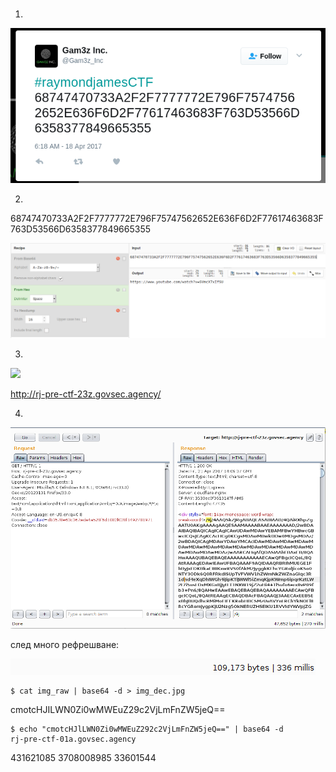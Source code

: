 # 

1. 
 
![](2017-04-21-16-07-03.png)

2. 

68747470733A2F2F7777772E796F75747562652E636F6D2F77617463683F763D53566D6358377849665355

![](2017-04-21-16-07-58.png)


3.

![](https://www.youtube.com/watch?v=SVmcX7xIfSU)

http://rj-pre-ctf-23z.govsec.agency/

4.

![](2017-04-21-16-10-04.png)

[](img_raw)

след много рефрешване:

![](2017-04-21-16-51-43.png)

```
$ cat img_raw | base64 -d > img_dec.jpg
```

cmotcHJILWN0Zi0wMWEuZ29c2VjLmFnZW5jeQ==

```
$ echo "cmotcHJlLWN0Zi0wMWEuZ292c2VjLmFnZW5jeQ==" | base64 -d
rj-pre-ctf-01a.govsec.agency
```


431621085 3708008985
33601544
